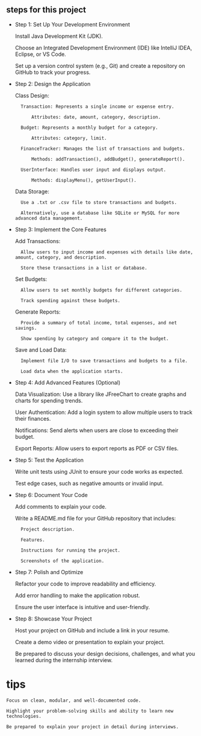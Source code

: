 ## steps for this project 


- Step 1: Set Up Your Development Environment

    Install Java Development Kit (JDK).

    Choose an Integrated Development Environment (IDE) like IntelliJ IDEA, Eclipse, or VS Code.

    Set up a version control system (e.g., Git) and create a repository on GitHub to track your progress.

- Step 2: Design the Application

    Class Design:

        Transaction: Represents a single income or expense entry.

            Attributes: date, amount, category, description.

        Budget: Represents a monthly budget for a category.

            Attributes: category, limit.

        FinanceTracker: Manages the list of transactions and budgets.

            Methods: addTransaction(), addBudget(), generateReport().

        UserInterface: Handles user input and displays output.

            Methods: displayMenu(), getUserInput().

    Data Storage:

        Use a .txt or .csv file to store transactions and budgets.

        Alternatively, use a database like SQLite or MySQL for more advanced data management.

- Step 3: Implement the Core Features

    Add Transactions:

        Allow users to input income and expenses with details like date, amount, category, and description.

        Store these transactions in a list or database.

    Set Budgets:

        Allow users to set monthly budgets for different categories.

        Track spending against these budgets.

    Generate Reports:

        Provide a summary of total income, total expenses, and net savings.

        Show spending by category and compare it to the budget.

    Save and Load Data:

        Implement file I/O to save transactions and budgets to a file.

        Load data when the application starts.

- Step 4: Add Advanced Features (Optional)

    Data Visualization: Use a library like JFreeChart to create graphs and charts for spending trends.

    User Authentication: Add a login system to allow multiple users to track their finances.

    Notifications: Send alerts when users are close to exceeding their budget.

    Export Reports: Allow users to export reports as PDF or CSV files.

- Step 5: Test the Application

    Write unit tests using JUnit to ensure your code works as expected.

    Test edge cases, such as negative amounts or invalid input.

- Step 6: Document Your Code

    Add comments to explain your code.

    Write a README.md file for your GitHub repository that includes:

        Project description.

        Features.

        Instructions for running the project.

        Screenshots of the application.

- Step 7: Polish and Optimize

    Refactor your code to improve readability and efficiency.

    Add error handling to make the application robust.

    Ensure the user interface is intuitive and user-friendly.

- Step 8: Showcase Your Project

    Host your project on GitHub and include a link in your resume.

    Create a demo video or presentation to explain your project.

    Be prepared to discuss your design decisions, challenges, and what you learned during the internship interview.

# tips

    Focus on clean, modular, and well-documented code.

    Highlight your problem-solving skills and ability to learn new technologies.

    Be prepared to explain your project in detail during interviews.
